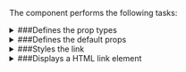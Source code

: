 The component performs the following tasks:

<details>
	<summary>###Defines the prop types

</summary>
* The link url

* The link title

* The link content

</details>

<details>
	<summary>###Defines the default props

</summary>
</details>

<details>
	<summary>###Styles the link

</summary>
</details>

<details>
	<summary>###Displays a HTML link element

</summary>
</details>

